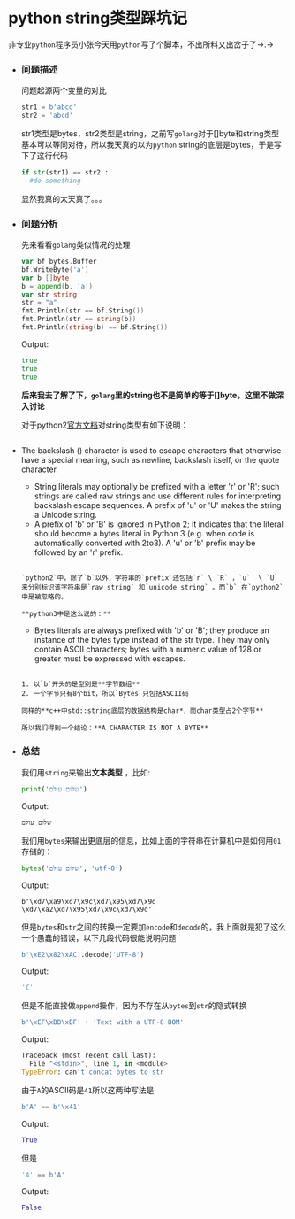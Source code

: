# python string类型踩坑记

非专业`python`程序员小张今天用`python`写了个脚本，不出所料又出岔子了→.→

* ### 问题描述

  问题起源两个变量的对比

  ```python
  str1 = b'abcd'
  str2 = 'abcd'
  ```

  str1类型是bytes，str2类型是string，之前写`golang`对于[]byte和string类型基本可以等同对待，所以我天真的以为`python` string的底层是bytes，于是写下了这行代码

  ```python
  if str(str1) == str2 :
  	#do something
  ```

  显然我真的太天真了。。。

* ### 问题分析

  先来看看`golang`类似情况的处理

  ```go
  var bf bytes.Buffer
  bf.WriteByte('a')
  var b []byte
  b = append(b, 'a')
  var str string
  str = "a"
  fmt.Println(str == bf.String())
  fmt.Println(str == string(b))
  fmt.Println(string(b) == bf.String())
  ```

  Output:

  ```go
  true
  true
  true
  ```

  **后来我去了解了下，`golang`里的string也不是简单的等于[]byte，这里不做深入讨论**

  对于python2[官方文档](https://docs.python.org/2/reference/lexical_analysis.html#string-literals)对string类型有如下说明：

  ```
* The backslash (\) character is used to escape characters that otherwise have a special meaning, such as newline, backslash itself, or the quote character.
  * String literals may optionally be prefixed with a letter 'r' or 'R'; such strings are called raw strings and use different rules for interpreting backslash escape sequences. A prefix of 'u' or 'U' makes the string a Unicode string. 
  * A prefix of 'b' or 'B' is ignored in Python 2; it indicates that the literal should become a bytes literal in Python 3 (e.g. when code is automatically converted with 2to3). A 'u' or 'b' prefix may be followed by an 'r' prefix.
  ```
  
  `python2`中，除了`b`以外，字符串的`prefix`还包括`r` \ `R` ，`u`  \ `U` 来分别标识该字符串是`raw string` 和`unicode string` 。而`b` 在`python2`中是被忽略的。

  **python3中是这么说的：**
  
  ```
  * Bytes literals are always prefixed with 'b' or 'B'; they produce an instance of the bytes type instead of the str type. They may only contain ASCII characters; bytes with a numeric value of 128 or greater must be expressed with escapes.
  ```
  
  1. 以`b`开头的是型别是**字节数组**
  2. 一个字节只有8个bit，所以`Bytes`只包括ASCII码 
  
  同样的**c++中std::string底层的数据结构是char*，而char类型占2个字节**
  
  所以我们得到一个结论：**A CHARACTER IS NOT A BYTE**
  
* ### 总结

  我们用`string`来输出**文本类型** ，比如:

  ```python
  print('שלום עולם')
  ```

  Output:

  ```
  שלום עולם
  ```

  我们用`bytes`来输出更底层的信息，比如上面的字符串在计算机中是如何用`01`存储的：

  ```python
  bytes('שלום עולם', 'utf-8')
  ```

  Output:

  ```
  b'\xd7\xa9\xd7\x9c\xd7\x95\xd7\x9d \xd7\xa2\xd7\x95\xd7\x9c\xd7\x9d'
  ```

  但是`bytes`和`str`之间的转换一定要加`encode`和`decode`的，我上面就是犯了这么一个愚蠢的错误，以下几段代码很能说明问题

  ```python
  b'\xE2\x82\xAC'.decode('UTF-8')
  ```

  Output:

  ```python
  '€'
  ```

  但是不能直接做`append`操作，因为不存在从`bytes`到`str`的隐式转换

  ```python
  b'\xEF\xBB\xBF' + 'Text with a UTF-8 BOM'
  ```

  Output:

  ```python
  Traceback (most recent call last):
    File "<stdin>", line 1, in <module>
  TypeError: can't concat bytes to str
  ```

  由于`A`的ASCII码是`41`所以这两种写法是

  ```python
  b'A' == b'\x41'
  ```

  Output:

  ```python
  True
  ```

  但是

  ```python
  'A' == b'A'
  ```

  Output:

  ```python
  False
  ```

  





